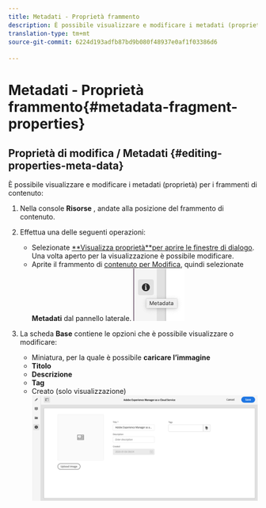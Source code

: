 ```yaml
---
title: Metadati - Proprietà frammento
description: È possibile visualizzare e modificare i metadati (proprietà) per i frammenti di contenuto.
translation-type: tm+mt
source-git-commit: 6224d193adfb87bd9b080f48937e0af1f03386d6

---
```



# Metadati - Proprietà frammento{#metadata-fragment-properties}

## Proprietà di modifica / Metadati {#editing-properties-meta-data}

È possibile visualizzare e modificare i metadati (proprietà) per i frammenti di contenuto:

1. Nella console **Risorse** , andate alla posizione del frammento di contenuto.
2. Effettua una delle seguenti operazioni:

   * Selezionate [**Visualizza proprietà&#x200B;**per aprire le finestre di dialogo](/help/assets/manage-digital-assets.md#editing-properties). Una volta aperto per la visualizzazione è possibile modificare.
   * Aprite il frammento di [contenuto per Modifica](/help/assets/content-fragments/content-fragments-managing.md#opening-the-fragment-editor), quindi selezionate **Metadati** dal pannello laterale.
   ![metadati](assets/cfm-metadata-01.png)

3. La scheda **Base** contiene le opzioni che è possibile visualizzare o modificare:

   * Miniatura, per la quale è possibile **caricare l’immagine**
   * **Titolo**
   * **Descrizione**
   * **Tag**
   * Creato (solo visualizzazione)
   ![metadati](assets/cfm-metadata-02.png)
